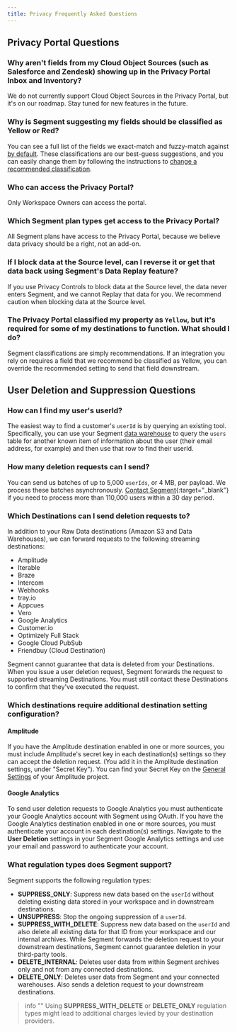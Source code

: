 ```yaml
---
title: Privacy Frequently Asked Questions
---
```


## Privacy Portal Questions

### Why aren't fields from my Cloud Object Sources (such as Salesforce and Zendesk) showing up in the Privacy Portal Inbox and Inventory?

We do not currently support Cloud Object Sources in the Privacy Portal, but it's on our roadmap. Stay tuned for new features in the future.

### Why is Segment suggesting my fields should be classified as Yellow or Red?

You can see a full list of the fields we exact-match and fuzzy-match against [by default](/docs/privacy/portal/#default-pii-matchers). These classifications are our best-guess suggestions, and you can easily change them by following the instructions to [change a recommended classification](/docs/privacy/portal/#change-a-recommended-classification).

### Who can access the Privacy Portal?

Only Workspace Owners can access the portal.

### Which Segment plan types get access to the Privacy Portal?

All Segment plans have access to the Privacy Portal, because we believe data
privacy should be a right, not an add-on.

### If I block data at the Source level, can I reverse it or get that data back using Segment's Data Replay feature?

If you use Privacy Controls to block data at the Source level, the data never
enters Segment, and we cannot Replay that data for you. We recommend caution
when blocking data at the Source level.

### The Privacy Portal classified my property as `Yellow`, but it's required for some of my destinations to function. What should I do?

Segment classifications are simply recommendations. If an integration you rely
on requires a field that we recommend be classified as Yellow, you can override
the recommended setting to send that field downstream.

## User Deletion and Suppression Questions

### How can I find my user's userId?

The easiest way to find a customer's `userId` is by querying an existing tool. Specifically, you can use your Segment [data warehouse](https://segment.com/warehouses) to query the `users` table for another known item of information about the user (their email address, for example) and then use that row to find their userId.

### How many deletion requests can I send?
You can send us batches of up to 5,000 `userIds`, or 4 MB, per payload. We process these batches asynchronously. [Contact Segment](https://segment.com/help/contact/){:target="_blank”} if you need to process more than 110,000 users within a 30 day period.

### Which Destinations can I send deletion requests to?

In addition to your Raw Data destinations (Amazon S3 and Data Warehouses), we can forward requests to the following streaming destinations:

- Amplitude
- Iterable
- Braze
- Intercom
- Webhooks
- tray.io
- Appcues
- Vero
- Google Analytics
- Customer.io
- Optimizely Full Stack
- Google Cloud PubSub
- Friendbuy (Cloud Destination)

Segment cannot guarantee that data is deleted from your Destinations. When you issue a user deletion request, Segment forwards the request to supported streaming Destinations. You must still contact these Destinations to confirm that they've executed the request.

### Which destinations require additional destination setting configuration?

#### Amplitude
If you have the Amplitude destination enabled in one or more sources, you must include Amplitude's secret key in each destination(s) settings so they can accept the deletion request. (You add it in the Amplitude destination settings, under "Secret Key"). You can find your Secret Key on the [General Settings](https://help.amplitude.com/hc/en-us/articles/235649848-Settings) of your Amplitude project.

#### Google Analytics
To send user deletion requests to Google Analytics you must authenticate your Google Analytics account with Segment using OAuth. If you have the Google Analytics destination enabled in one or more sources, you must authenticate your account in each destination(s) settings. Navigate to the **User Deletion** settings in your Segment Google Analytics settings and use your email and password to authenticate your account.

### What regulation types does Segment support?

Segment supports the following regulation types:
- **SUPPRESS_ONLY**: Suppress new data based on the `userId` without deleting existing data stored in your workspace and in downstream destinations.
- **UNSUPPRESS**: Stop the ongoing suppression of a `userId`.
- **SUPPRESS_WITH_DELETE**: Suppress new data based on the `userId` and also delete all existing data for that ID from your workspace and our internal archives. While Segment forwards the deletion request to your downstream destinations, Segment cannot guarantee deletion in your third-party tools.
- **DELETE_INTERNAL**: Deletes user data from within Segment archives only and not from any connected destinations.
- **DELETE_ONLY**: Deletes user data from Segment and your connected warehouses. Also sends a deletion request to your downstream destinations.

> info "" 
> Using **SUPPRESS_WITH_DELETE** or **DELETE_ONLY** regulation types might lead to additional charges levied by your destination providers.
